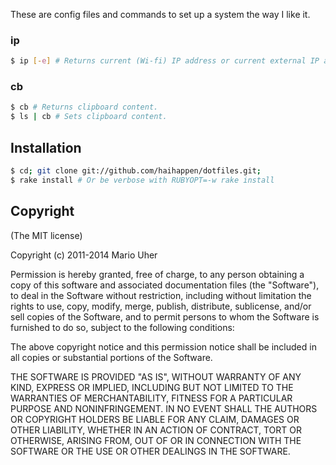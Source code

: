 These are config files and commands to set up a system the way I like it.

### ip

```sh
$ ip [-e] # Returns current (Wi-fi) IP address or current external IP address.
```

### cb

```sh
$ cb # Returns clipboard content.
$ ls | cb # Sets clipboard content.
```

## Installation

```sh
$ cd; git clone git://github.com/haihappen/dotfiles.git; 
$ rake install # Or be verbose with RUBYOPT=-w rake install
```


## Copyright

(The MIT license)

Copyright (c) 2011-2014 Mario Uher

Permission is hereby granted, free of charge, to any person obtaining
a copy of this software and associated documentation files (the
"Software"), to deal in the Software without restriction, including
without limitation the rights to use, copy, modify, merge, publish,
distribute, sublicense, and/or sell copies of the Software, and to
permit persons to whom the Software is furnished to do so, subject to
the following conditions:

The above copyright notice and this permission notice shall be
included in all copies or substantial portions of the Software.

THE SOFTWARE IS PROVIDED "AS IS", WITHOUT WARRANTY OF ANY KIND,
EXPRESS OR IMPLIED, INCLUDING BUT NOT LIMITED TO THE WARRANTIES OF
MERCHANTABILITY, FITNESS FOR A PARTICULAR PURPOSE AND
NONINFRINGEMENT. IN NO EVENT SHALL THE AUTHORS OR COPYRIGHT HOLDERS BE
LIABLE FOR ANY CLAIM, DAMAGES OR OTHER LIABILITY, WHETHER IN AN ACTION
OF CONTRACT, TORT OR OTHERWISE, ARISING FROM, OUT OF OR IN CONNECTION
WITH THE SOFTWARE OR THE USE OR OTHER DEALINGS IN THE SOFTWARE.
